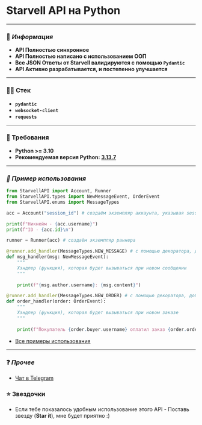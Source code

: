 # Starvell API на Python

---
### 📕 _Информация_
* __API Полностью синхронное__
* __API Полностью написано с использованием ООП__
* __Все JSON Ответы от Starvell валидируются с помощью `Pydantic`__
* __API Активно разрабатывается, и постепенно улучшается__
---
### 👨‍💻 Стек
* __`pydantic`__
* __`websocket-client`__
* __`requests`__
___
### 👑 Требования
* __Python >= 3.10__
* __Рекомендуемая версия Python: [3.13.7](https://www.python.org/downloads/release/python-3137/)__
___
### _🤖 Пример использования_
```python
from StarvellAPI import Account, Runner
from StarvellAPI.types import NewMessageEvent, OrderEvent
from StarvellAPI.enums import MessageTypes

acc = Account("session_id") # создаём экземпляр аккаунта, указывая session_id полученный со starvell.com

print(f"Никнейм - {acc.username}")
print(f"ID - {acc.id}\n")

runner = Runner(acc) # создаём экземпляр раннера

@runner.add_handler(MessageTypes.NEW_MESSAGE) # с помощью декоратора, добавляем нашу функцию в хэндлеры новых сообщений
def msg_handler(msg: NewMessageEvent):
    """
    Хэндлер (функция), которая будет вызываться при новом сообщении
    """
    
    print(f"{msg.author.username}: {msg.content}")

@runner.add_handler(MessageTypes.NEW_ORDER) # с помощью декоратора, добавляем нашу функцию в хэндлеры новых заказов
def order_handler(order: OrderEvent):
    """
    Хэндлер (функция), которая будет вызываться при новом заказе
    """
    
    print(f"Покупатель {order.buyer.username} оплатил заказ {order.order.id}")
```
* [Все примеры использования](https://github.com/kash1dd/StarvellAPI/tree/main/examples)
___
### ❓ _Прочее_
* [Чат в Telegram](https://t.me/starvell_api)

### ⭐ Звездочки
* Если тебе показалось удобным использование этого API - Поставь звезду (__Star it__), мне будет приятно :)